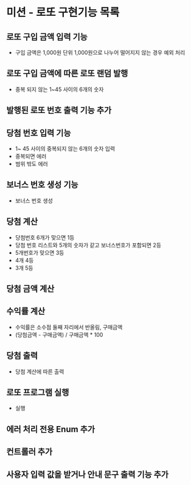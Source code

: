 # 미션 - 로또 구현기능 목록

## 로또 구입 금액 입력 기능

- 구입 금액은 1,000원 단위 1,000원으로 나누어 떨어지지 않는 경우 예외 처리

## 로또 구입 금액에 따른 로또 랜덤 발행 

- 중복 되지 않는 1~45 사이의 6개의 숫자

## 발행된 로또 번호 출력 기능 추가

## 당첨 번호 입력 기능

- 1~ 45 사이의 중복되지 않는 6개의 숫자 입력
- 중복되면 에러
- 범위 밖도 에러

## 보너스 번호 생성 기능

- 보너스 번호 생성

## 당첨 계산

- 당첨번호 6개가 맞으면 1등
- 당첨 번호 리스트와 5개의 숫자가 같고 보너스번호가 포함되면 2등
- 5개번호가 맞으면 3등
- 4개 4등
- 3개 5등

## 당첨 금액 계산

## 수익률 계산

- 수익률은 소수점 둘째 자리에서 반올림, 구매금액
- (당첨금액 - 구매금액) / 구매금액 * 100

## 당첨 출력

- 당첨 계산에 따른 출력

## 로또 프로그램 실행
- 실행

## 에러 처리 전용 Enum 추가

## 컨트롤러 추가

## 사용자 입력 값을 받거나 안내 문구 출력 기능 추가

